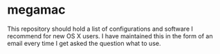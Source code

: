 megamac
=======

This repository should hold a list of configurations and software I recommend for new OS X users. I have maintained this in the form of an email every time I get asked the question what to use.
